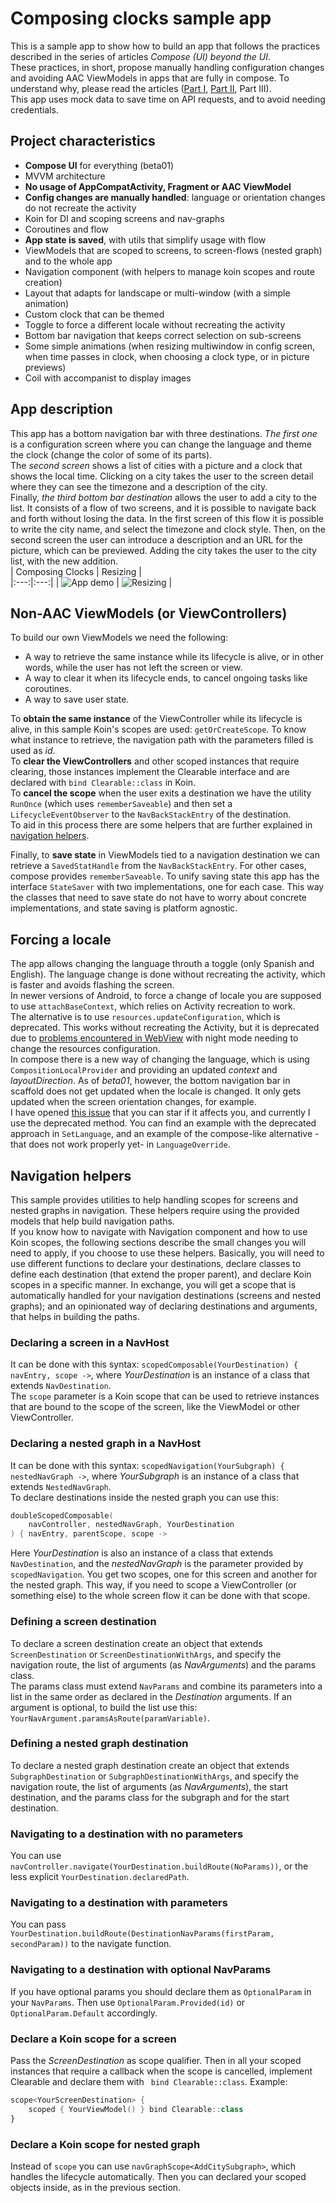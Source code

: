 # Composing clocks sample app

This is a sample app to show how to build an app that follows the practices described in the series of articles *Compose (UI) beyond the UI*.  
These practices, in short, propose manually handling configuration changes and avoiding AAC ViewModels in apps that are fully in compose. To understand why, please read the articles ([Part I](https://proandroiddev.com/compose-ui-beyond-the-ui-part-i-big-changes-bfe824ee8ed4), [Part II](https://proandroiddev.com/compose-ui-beyond-the-ui-part-ii-applying-changes-b67b42ea7142), Part III).  
This app uses mock data to save time on API requests, and to avoid needing credentials.  

## Project characteristics  
* **Compose UI** for everything (beta01)  
* MVVM architecture  
* **No usage of AppCompatActivity, Fragment or AAC ViewModel**  
* **Config changes are manually handled**: language or orientation changes do not recreate the activity  
* Koin for DI and scoping screens and nav-graphs  
* Coroutines and flow  
* **App state is saved**, with utils that simplify usage with flow  
* ViewModels that are scoped to screens, to screen-flows (nested graph) and to the whole app   
* Navigation component (with helpers to manage koin scopes and route creation)  
* Layout that adapts for landscape or multi-window (with a simple animation)  
* Custom clock that can be themed  
* Toggle to force a different locale without recreating the activity  
* Bottom bar navigation that keeps correct selection on sub-screens  
* Some simple animations (when resizing multiwindow in config screen, when time passes in clock, when choosing a clock type, or in picture previews)  
* Coil with accompanist to display images  

## App description  
This app has a bottom navigation bar with three destinations. *The first one* is a configuration screen where you can change the language and theme the clock (change the color of some of its parts).  
The *second screen* shows a list of cities with a picture and a clock that shows the local time. Clicking on a city takes the user to the screen detail where they can see the timezone and a description of the city.  
Finally, *the third bottom bar destination* allows the user to add a city to the list. It consists of a flow of two screens, and it is possible to navigate back and forth without losing the data. In the first screen of this flow it is possible to write the city name, and select the timezone and clock style. Then, on the second screen the user can introduce a description and an URL for the picture, which can be previewed. Adding the city takes the user to the city list, with the new addition.   
| Composing Clocks  | Resizing |  
|:---:|:---:|
| ![App demo](assets/composing_clocks.gif) | ![Resizing](assets/composing_clocks_resize.gif) |


## Non-AAC ViewModels (or ViewControllers)  
To build our own ViewModels we need the following:  

* A way to retrieve the same instance while its lifecycle is alive, or in other words, while the user has not left the screen or view.  
* A way to clear it when its lifecycle ends, to cancel ongoing tasks like coroutines.  
* A way to save user state.  

To **obtain the same instance** of the ViewController while its lifecycle is alive, in this sample Koin's scopes are used: `getOrCreateScope`. To know what instance to retrieve, the navigation path with the parameters filled is used as *id*.  
To **clear the ViewControllers** and other scoped instances that require clearing, those instances implement the Clearable interface and are declared with `bind Clearable::class` in Koin.  
To **cancel the scope** when the user exits a destination we have the utility `RunOnce` (which uses `rememberSaveable`) and then set a `LifecycleEventObserver` to the `NavBackStackEntry` of the destination.  
To aid in this process there are some helpers that are further explained in [navigation helpers](#navigation-helpers).  

Finally, to **save state** in ViewModels tied to a navigation destination we can retrieve a `SavedStatHandle` from the `NavBackStackEntry`. For other cases, compose provides `rememberSaveable`. To unify saving state this app has the interface `StateSaver` with two implementations, one for each case. This way the classes that need to save state do not have to worry about concrete implementations, and state saving is platform agnostic.  
  
## Forcing a locale  
The app allows changing the language throuth a toggle (only Spanish and English). The language change is done without recreating the activity, which is faster and avoids flashing the screen.  
In newer versions of Android, to force a change of locale you are supposed to use `attachBaseContext`, which relies on Activity recreation to work.  
The alternative is to use `resources.updateConfiguration`, which is deprecated. This works without recreating the Activity, but it is deprecated due to [problems encountered in WebView](https://medium.com/androiddevelopers/appcompat-v23-2-daynight-d10f90c83e94) with night mode needing to change the resources configuration.  
In compose there is a new way of changing the language, which is using `CompositionLocalProvider` and providing an updated *context* and *layoutDirection*. As of *beta01*, however, the bottom navigation bar in scaffold does not get updated when the locale is changed. It only gets updated when the screen orientation changes, for example.  
I have opened [this issue](https://issuetracker.google.com/issues/180701643) that you can star if it affects you, and currently I use the deprecated method. You can find an example with the deprecated approach in `SetLanguage`, and an example of the compose-like alternative -that does not work properly yet- in `LanguageOverride`.  
  
## Navigation helpers  
This sample provides utilities to help handling scopes for screens and nested graphs in navigation. These helpers require using the provided models that help build navigation paths.  
If you know how to navigate with Navigation component and how to use Koin scopes, the following sections describe the small changes you will need to apply, if you choose to use these helpers. Basically, you will need to use different functions to declare your destinations, declare classes to define each destination (that extend the proper parent), and declare Koin scopes in a specific manner. In exchange, you will get a scope that is automatically handled for your navigation destinations (screens and nested graphs); and an opinionated way of declaring destinations and arguments, that helps in building the paths.    

### Declaring a screen in a NavHost  
It can be done with this syntax: `scopedComposable(YourDestination) { navEntry, scope ->`, where *YourDestination* is an instance of a class that extends `NavDestination`.  
The `scope` parameter is a Koin scope that can be used to retrieve instances that are bound to the scope of the screen, like the ViewModel or other ViewController.  

### Declaring a nested graph in a NavHost  
It can be done with this syntax: `scopedNavigation(YourSubgraph) { nestedNavGraph ->`, where *YourSubgraph* is an instance of a class that extends `NestedNavGraph`.  
To declare destinations inside the nested graph you can use this:  
```kotlin  
doubleScopedComposable(
    navController, nestedNavGraph, YourDestination
) { navEntry, parentScope, scope ->
```  
Here *YourDestination* is also an instance of a class that extends `NavDestination`, and the *nestedNavGraph* is the parameter provided by `scopedNavigation`. You get two scopes, one for this screen and another for the nested graph. This way, if you need to scope a ViewController (or something else) to the whole screen flow it can be done with that scope.  

### Defining a screen destination  
To declare a screen destination create an object that extends `ScreenDestination` or `ScreenDestinationWithArgs`, and specify the navigation route, the list of arguments (as *NavArguments*) and the params class.  
The params class must extend `NavParams` and combine its parameters into a list in the same order as declared in the *Destination* arguments. If an argument is optional, to build the list use this: `YourNavArgument.paramsAsRoute(paramVariable)`.  

### Defining a nested graph destination  
To declare a nested graph destination create an object that extends `SubgraphDestination` or `SubgraphDestinationWithArgs`, and specify the navigation route, the list of arguments (as *NavArguments*), the start destination, and the params class for the subgraph and for the start destination.

### Navigating to a destination with **no** parameters  
You can use `navController.navigate(YourDestination.buildRoute(NoParams))`, or the less explicit `YourDestination.declaredPath`.  
### Navigating to a destination with parameters  
You can pass `YourDestination.buildRoute(DestinationNavParams(firstParam, secondParam))` to the navigate function.  
### Navigating to a destination with optional NavParams  
If you have optional params you should declare them as `OptionalParam` in your `NavParams`. Then use `OptionalParam.Provided(id)` or `OptionalParam.Default` accordingly.   

### Declare a Koin scope for a screen  
Pass the *ScreenDestination* as scope qualifier. Then in all your scoped instances that require a callback when the scope is cancelled, implement Clearable and declare them with ` bind Clearable::class`. Example:  
```kotlin  
scope<YourScreenDestination> {
    scoped { YourViewModel() } bind Clearable::class
}
```  

### Declare a Koin scope for nested graph  
Instead of `scope` you can use `navGraphScope<AddCitySubgraph>`, which handles the lifecycle automatically. Then you can declared your scoped objects inside, as in the previous section.   


   
